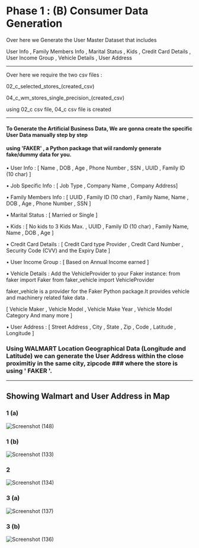 # Phase 1 : (B) Consumer Data Generation

Over here we Generate the User Master Dataset that includes 

User Info , Family Members Info , Marital Status , Kids , Credit Card Details , User Income  Group , Vehicle Details , User Address 

--------------------------------------------------------------------------------------------------------------------------------


Over here we require the two csv files :
 
 02_c_selected_stores_(created_csv) 
 
 04_c_wm_stores_single_precision_(created_csv) 
 
using 02_c csv file, 04_c csv file is created

--------------------------------------------------------------------------------------------------------------------------------

#### To Generate the Artificial Business Data, We are gonna create the specific User Data manually step by step 
#### using 'FAKER' , a Python package that wiil randomly generate fake/dummy data for you.   


•	User Info : [ Name , DOB , Age , Phone Number , SSN , UUID , Family ID (10 char) ]

•	Job Specific Info : [ Job Type , Company Name , Company Address]

•	Family Members Info : [  UUID , Family ID (10 char) , Family Name,  Name , DOB , Age , Phone Number , SSN  ]

•	Marital Status : [ Married or Single ]

•	Kids : [ No kids to 3 Kids Max. , UUID , Family ID (10 char) , Family Name,  Name , DOB , Age ]

•	Credit Card Details : [ Credit Card type Provider , Credit Card Number , Security Code (CVV) and the Expiry Date ] 

•	User Income  Group : [ Based on Annual Income earned ]

•	Vehicle Details : Add the VehicleProvider to your Faker instance: from faker import Faker from faker_vehicle import VehicleProvider

faker_vehicle is a provider for the Faker Python package.It provides vehicle and machinery related fake data .

[ Vehicle Maker , Vehicle Model , Vehicle Make  Year , Vehicle  Model Category And many more ]


•	User Address : [ Street Address , City , State , Zip ,  Code , Latitude , Longitude ]

### Using WALMART Location Geographical Data (Longitude and Latitude) we can generate the User Address within the close proximitiy in the same city, zipcode ### where the store is using ' FAKER '.

-------------------------------------------------------------------------------------------------------------------------------------------------------

## Showing Walmart and User Address in Map

### 1 (a)

![Screenshot (148)](https://user-images.githubusercontent.com/103312836/186493226-1297b5df-2fcc-4179-bece-c3279b0ae79a.png)

### 1 (b)

![Screenshot (133)](https://user-images.githubusercontent.com/103312836/186493398-d915e871-c00d-475b-af6c-b58ce4070140.png)

### 2 

![Screenshot (134)](https://user-images.githubusercontent.com/103312836/186494120-fc66478a-9ede-40f4-b022-3973e55aa6b2.png)

### 3 (a)

![Screenshot (137)](https://user-images.githubusercontent.com/103312836/186494216-2f0a056c-b510-4f2d-9b33-10b4892ae321.png)

### 3 (b)

![Screenshot (136)](https://user-images.githubusercontent.com/103312836/186494289-d6532c6d-dea1-4058-af1b-300f83d8c4a6.png)



